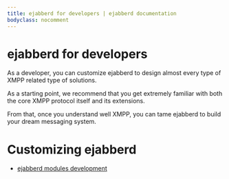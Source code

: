 ```yaml
---
title: ejabberd for developers | ejabberd documentation
bodyclass: nocomment
---
```


# ejabberd for developers

As a developer, you can customize ejabberd to design almost every type
of XMPP related type of solutions.

As a starting point, we recommend that you get extremely familiar with
both the core XMPP protocol itself and its extensions.

From that, once you understand well XMPP, you can tame ejabberd to
build your dream messaging system.

# Customizing ejabberd

* [ejabberd modules development](modules/)
